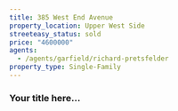 ```yaml
---
title: 385 West End Avenue
property_location: Upper West Side
streeteasy_status: sold
price: "4600000"
agents:
  - /agents/garfield/richard-pretsfelder
property_type: Single-Family
---
```

### Your title here...